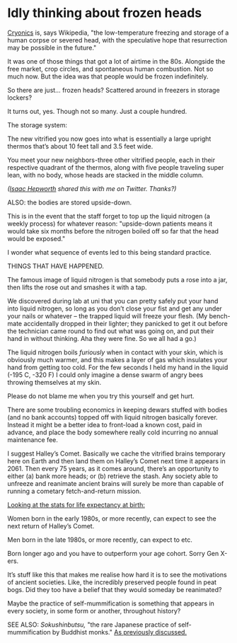 # Idly thinking about frozen heads

[Cryonics](https://en.wikipedia.org/wiki/Cryonics) is, says Wikipedia, "the
low-temperature freezing and storage of a human corpse or severed head, with
the speculative hope that resurrection may be possible in the future."

It was one of those things that got a lot of airtime in the 80s. Alongside the
free market, crop circles, and spontaneous human combustion. Not so much now.
But the idea was that people would be frozen indefinitely.

So there are just… frozen heads? Scattered around in freezers in storage
lockers?

It turns out, yes. Though not so many. Just a couple hundred.

The storage system:

The new vitrified you now goes into what is essentially a large upright
thermos that’s about 10 feet tall and 3.5 feet wide.

You meet your new neighbors-three other vitrified people, each in their
respective quadrant of the thermos, along with five people traveling super
lean, with no body, whose heads are stacked in the middle column.

_([Isaac Hepworth](https://twitter.com/isaach) shared this with me on Twitter.
Thanks?)_

ALSO: the bodies are stored upside-down.

This is in the event that the staff forget to top up the liquid nitrogen (a
weekly process) for whatever reason: "upside-down patients means it would take
six months before the nitrogen boiled off so far that the head would be
exposed."

I wonder what sequence of events led to this being standard practice.

THINGS THAT HAVE HAPPENED.

The famous image of liquid nitrogen is that somebody puts a rose into a jar,
then lifts the rose out and smashes it with a tap.

We discovered during lab at uni that you can pretty safely put your hand into
liquid nitrogen, so long as you don’t close your fist and get any under your
nails or whatever – the trapped liquid will freeze your flesh. (My bench-mate
accidentally dropped in their lighter; they panicked to get it out before the
technician came round to find out what was going on, and put their hand in
without thinking. Aha they were fine. So we all had a go.)

The liquid nitrogen boils _furiously_ when in contact with your skin, which is
obviously much warmer, and this makes a layer of gas which insulates your hand
from getting too cold. For the few seconds I held my hand in the liquid (-195
C, -320 F) I could only imagine a dense swarm of angry bees throwing
themselves at my skin.

Please do not blame me when you try this yourself and get hurt.

There are some troubling economics in keeping dewars stuffed with bodies (and
no bank accounts) topped off with liquid nitrogen basically forever. Instead
it might be a better idea to front-load a known cost, paid in advance, and
place the body somewhere really cold incurring no annual maintenance fee.

I suggest Halley’s Comet. Basically we cache the vitrified brains temporary
here on Earth and then land them on Halley’s Comet next time it appears in 2061. Then every 75 years, as it comes around, there’s an opportunity to
either (a) bank more heads; or (b) retrieve the stash. Any society able to
unfreeze and reanimate ancient brains will surely be more than capable of
running a cometary fetch-and-return mission.

[Looking at the stats for life expectancy at
birth:](https://www.ons.gov.uk/peoplepopulationandcommunity/birthsdeathsandmarriages/lifeexpectancies/articles/howhaslifeexpectancychangedovertime/2015-09-09)

Women born in the early 1980s, or more recently, can expect to see the next
return of Halley’s Comet.

Men born in the late 1980s, or more recently, can expect to etc.

Born longer ago and you have to outperform your age cohort. Sorry Gen X-ers.

It’s stuff like this that makes me realise how hard it is to see the
motivations of ancient societies. Like, the incredibly preserved people found
in peat bogs. Did they too have a belief that they would someday be
reanimated?

Maybe the practice of self-mummification is something that appears in every
society, in some form or another, throughout history?

SEE ALSO: _Sokushinbutsu,_ "the rare Japanese practice of self-mummification
by Buddhist monks." [As previously
discussed.](/home/2011/02/01/100_year_artifact_spirits)
